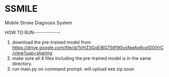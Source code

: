 # SSMILE
Mobile Stroke Diagnosis System

HOW TO RUN-------------

1. download the pre-trained model from https://drive.google.com/file/d/1VHZ3GqEjBG7S6f90vxNwAp6yzID0jYrC/view?usp=sharing
2. make sure all 4 files including the pre-trained model is in the same directory.
3. run main.py on command prompt. will upload exe zip soon

